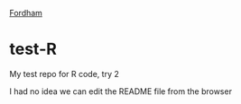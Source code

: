 [Fordham](https://www.fordham.edu)

# test-R
My test repo for R code, try 2

I had no idea we can edit the README file from the browser
